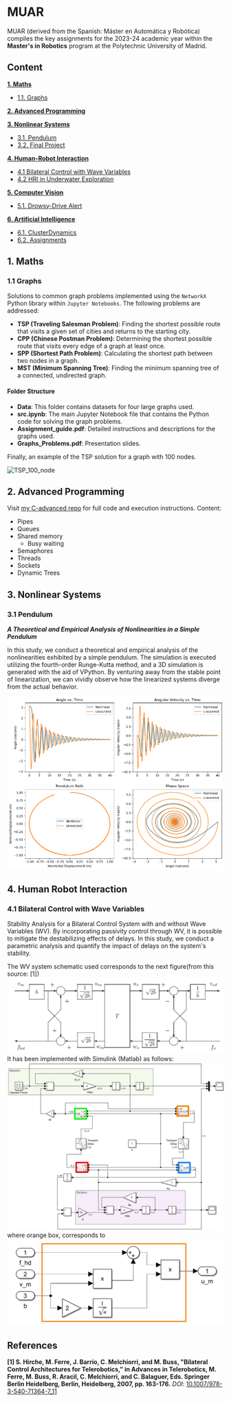 # MUAR

MUAR (derived from the Spanish: Máster en Automática y Robótica) compiles the key assignments for the 2023-24 academic year within the **Master's in Robotics** program at the Polytechnic University of Madrid.

## Content
**[1. Maths](#1-maths)**
* [1.1. Graphs](#11-graphs)

**[2. Advanced Programming](#2-advanced-programming)**
  
**[3. Nonlinear Systems](#3-nonlinear-systems)**
* [3.1. Pendulum](#31-pendulum)
* [3.2. Final Project](#32-final-project)
  
**[4. Human-Robot Interaction](#4-human-robot-interaction)**
* [4.1 Bilateral Control with Wave Variables](#41-bilateral-control-with-wave-variables)
* [4.2 HRI in Underwater Exploration](#42-hri-in-underwater-exploration)
  
**[5. Computer Vision](#4-computer-vision)**
* [5.1. Drowsy-Drive Alert](#51-drowsy-drive-alert)
  
**[6. Artificial Intelligence](#4-artificial-intelligence)**
* [6.1. ClusterDynamics](#61-clusterdynamics)
* [6.2. Assignments](#11-AI-Assignments)


## 1. Maths

### 1.1 Graphs

Solutions to common graph problems implemented using the `NetworkX` Python library within `Jupyter Notebooks`. The following problems are addressed:

- **TSP (Traveling Salesman Problem)**: Finding the shortest possible route that visits a given set of cities and returns to the starting city.
- **CPP (Chinese Postman Problem)**: Determining the shortest possible route that visits every edge of a graph at least once.
- **SPP (Shortest Path Problem)**: Calculating the shortest path between two nodes in a graph.
- **MST (Minimum Spanning Tree)**: Finding the minimum spanning tree of a connected, undirected graph.

#### Folder Structure

- **Data**: This folder contains datasets for four large graphs used.
- **src.ipynb**: The main Jupyter Notebook file that contains the Python code for solving the graph problems.
- **Assignment_guide.pdf**: Detailed instructions and descriptions for the graphs used.
- **Graphs_Problems.pdf**: Presentation slides.

Finally, an example of the TSP solution for a graph with 100 nodes.

![TSP_100_node](./Graphs/imgs/tsp/tsp_100.png)

## 2. Advanced Programming
Visit [my C-advanced repo](https://github.com/jbarciv/C-advanced) for full code and execution instructions.
Content:
- Pipes
- Queues
- Shared memory
  - Busy waiting
- Semaphores
- Threads
- Sockets
- Dynamic Trees

## 3. Nonlinear Systems

### 3.1 Pendulum
**_A Theoretical and Empirical Analysis of Nonlinearities in a Simple Pendulum_**

In this study, we conduct a theoretical and empirical analysis of the nonlinearities exhibited by a simple pendulum. The simulation is executed utilizing the fourth-order Runge-Kutta method, and a 3D simulation is generated with the aid of VPython. By venturing away from the stable point of linearization, we can vividly observe how the linearized systems diverge from the actual behavior.

![pendulum](./Nonlinear_Systems/Pendulum/imgs/output_19_0.png )

## 4. Human Robot Interaction

### 4.1 Bilateral Control with Wave Variables
Stability Analysis for a Bilateral Control System with and without Wave Variables (WV). By incorporating passivity control through WV, it is possible to mitigate the destabilizing effects of delays. In this study, we conduct a parametric analysis and quantify the impact of delays on the system's stability.

The WV system schematic used corresponds to the next figure(from this source: [1])
![WV_System](./H-R_Interaction/esquema_wv.png)
It has been implemented with Simulink (Matlab) as follows:
![WV_System](./H-R_Interaction/fig.jpg) where orange box, corresponds to
![WV_System](./H-R_Interaction/u_m.jpg)
## References

**[1] S. Hirche, M. Ferre, J. Barrio, C. Melchiorri, and M. Buss, "Bilateral Control Architectures for Telerobotics," in Advances in Telerobotics, M. Ferre, M. Buss, R. Aracil, C. Melchiorri, and C. Balaguer, Eds. Springer Berlin Heidelberg, Berlin, Heidelberg, 2007, pp. 163-176.**
*DOI*: [10.1007/978-3-540-71364-7_11](https://doi.org/10.1007/978-3-540-71364-7_11)

